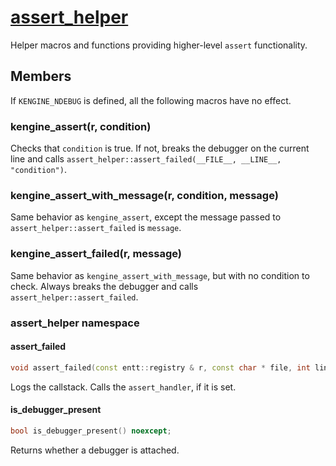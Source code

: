 # [assert_helper](assert_helper.hpp)

Helper macros and functions providing higher-level `assert` functionality.

## Members

If `KENGINE_NDEBUG` is defined, all the following macros have no effect.

### kengine_assert(r, condition)

Checks that `condition` is true. If not, breaks the debugger on the current line and calls `assert_helper::assert_failed(__FILE__, __LINE__, "condition")`.

### kengine_assert_with_message(r, condition, message)

Same behavior as `kengine_assert`, except the message passed to `assert_helper::assert_failed` is `message`.

### kengine_assert_failed(r, message)

Same behavior as `kengine_assert_with_message`, but with no condition to check. Always breaks the debugger and calls `assert_helper::assert_failed`.

### assert_helper namespace

#### assert_failed

```cpp
void assert_failed(const entt::registry & r, const char * file, int line, const char * message) noexcept;
```

Logs the callstack. Calls the `assert_handler`, if it is set.

#### is_debugger_present

```cpp
bool is_debugger_present() noexcept;
```

Returns whether a debugger is attached.
